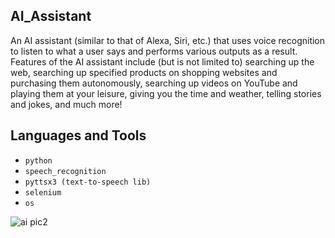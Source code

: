 ## AI_Assistant

An AI assistant (similar to that of Alexa, Siri, etc.) that uses voice recognition to listen to what a user says and performs various outputs as a result. Features of the AI assistant include (but is not limited to) searching up the web, searching up specified products on shopping websites and purchasing them autonomously, searching up videos on YouTube and playing them at your leisure, giving you the time and weather, telling stories and jokes, and much more!

## Languages and Tools
* `python`
* `speech_recognition`
* `pyttsx3 (text-to-speech lib)`
* `selenium`
* `os`


![ai pic2](https://user-images.githubusercontent.com/71467135/168946693-55535fd0-6012-4271-a9a1-695d7abd9702.png)

